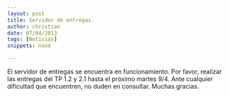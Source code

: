 ```yaml
---
layout: post
title: Servidor de entregas.
author: christian
date: 07/04/2013
tags: [Noticias]
snippets: none

---
```

El servidor de entregas se encuentra en funcionamiento. Por favor, realizar las entregas del TP 1.2 y 2.1 hasta el próximo martes 9/4. Ante cualquier dificultad que encuentren, no duden en consultar. Muchas gracias.

